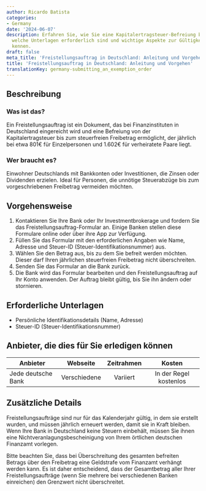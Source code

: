 ```yaml
---
author: Ricardo Batista
categories:
- Germany
date: '2024-06-07'
description: Erfahren Sie, wie Sie eine Kapitalertragsteuer-Befreiung beantragen,
  welche Unterlagen erforderlich sind und wichtige Aspekte zur Gültigkeit und Risiken
  kennen.
draft: false
meta_title: 'Freistellungsauftrag in Deutschland: Anleitung und Vorgehen'
title: 'Freistellungsauftrag in Deutschland: Anleitung und Vorgehen'
translationKey: germany-submitting_an_exemption_order
---
```



## Beschreibung
### Was ist das?
Ein Freistellungsauftrag ist ein Dokument, das bei Finanzinstituten in Deutschland eingereicht wird und eine Befreiung von der Kapitalertragsteuer bis zum steuerfreien Freibetrag ermöglicht, der jährlich bei etwa 801€ für Einzelpersonen und 1.602€ für verheiratete Paare liegt.

### Wer braucht es?
Einwohner Deutschlands mit Bankkonten oder Investitionen, die Zinsen oder Dividenden erzielen. Ideal für Personen, die unnötige Steuerabzüge bis zum vorgeschriebenen Freibetrag vermeiden möchten.

## Vorgehensweise
1. Kontaktieren Sie Ihre Bank oder Ihr Investmentbrokerage und fordern Sie das Freistellungsauftrag-Formular an. Einige Banken stellen diese Formulare online oder über ihre App zur Verfügung.
2. Füllen Sie das Formular mit den erforderlichen Angaben wie Name, Adresse und Steuer-ID (Steuer-Identifikationsnummer) aus.
3. Wählen Sie den Betrag aus, bis zu dem Sie befreit werden möchten. Dieser darf Ihren jährlichen steuerfreien Freibetrag nicht überschreiten.
4. Senden Sie das Formular an die Bank zurück.
5. Die Bank wird das Formular bearbeiten und den Freistellungsauftrag auf Ihr Konto anwenden. Der Auftrag bleibt gültig, bis Sie ihn ändern oder stornieren.

## Erforderliche Unterlagen
* Persönliche Identifikationsdetails (Name, Adresse)
* Steuer-ID (Steuer-Identifikationsnummer)

## Anbieter, die dies für Sie erledigen können

| Anbieter        |     Webseite     |     Zeitrahmen    |       Kosten      |
| --------------- | --------------- |  :-------------: | :-------------: |
| Jede deutsche Bank | Verschiedene | Variiert | In der Regel kostenlos |

## Zusätzliche Details
Freistellungsaufträge sind nur für das Kalenderjahr gültig, in dem sie erstellt wurden, und müssen jährlich erneuert werden, damit sie in Kraft bleiben. Wenn Ihre Bank in Deutschland keine Steuern einbehält, müssen Sie ihnen eine Nichtveranlagungsbescheinigung von Ihrem örtlichen deutschen Finanzamt vorlegen.

Bitte beachten Sie, dass bei Überschreitung des gesamten befreiten Betrags über den Freibetrag eine Geldstrafe vom Finanzamt verhängt werden kann. Es ist daher entscheidend, dass der Gesamtbetrag aller Ihrer Freistellungsaufträge (wenn Sie mehrere bei verschiedenen Banken einreichen) den Grenzwert nicht überschreitet.